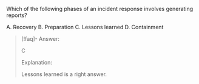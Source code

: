 
Which of the following phases of an incident response involves generating reports? 

A. Recovery 
B. Preparation 
C. Lessons learned 
D. Containment

> [!faq]- Answer: 
> 
> C 
> 
> Explanation: 
> 
> Lessons learned is a right answer.


